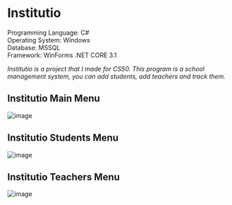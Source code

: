 # Institutio

Programming Language: C# <br>
Operating System: Windows <br>
Database: MSSQL <br>
Framework: WinForms .NET CORE 3.1 <br>

<i>Institutio is a project that I made for CS50. This program is a school management system, you can add students, add teachers and track them.</i>

## Institutio Main Menu

![image](https://user-images.githubusercontent.com/92158954/136957188-080a0743-c8e9-4ba0-a153-302a6663c6c8.png)

## Institutio Students Menu

![image](https://user-images.githubusercontent.com/92158954/136957278-40b7837e-d1d3-463e-bed1-e0d766fa78af.png)

## Institutio Teachers Menu

![image](https://user-images.githubusercontent.com/92158954/136957339-02c05af5-7faa-4b77-b243-9cfb83469184.png)
